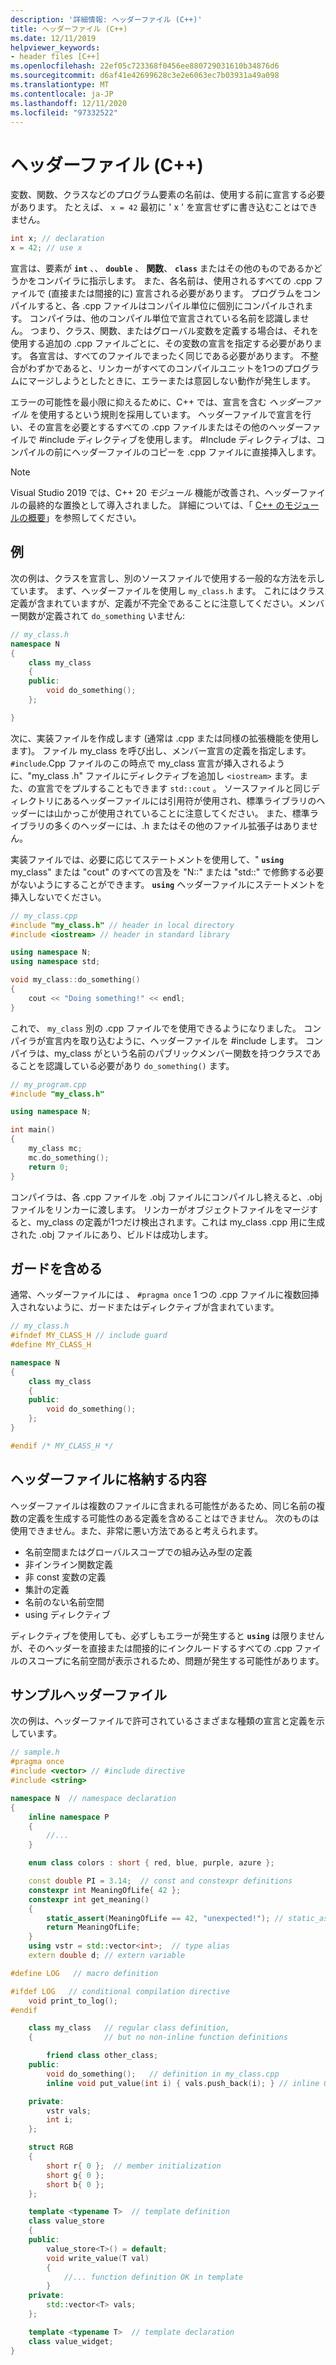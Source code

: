 ```yaml
---
description: '詳細情報: ヘッダーファイル (C++)'
title: ヘッダーファイル (C++)
ms.date: 12/11/2019
helpviewer_keywords:
- header files [C++]
ms.openlocfilehash: 22ef05c723368f0456ee880729031610b34876d6
ms.sourcegitcommit: d6af41e42699628c3e2e6063ec7b03931a49a098
ms.translationtype: MT
ms.contentlocale: ja-JP
ms.lasthandoff: 12/11/2020
ms.locfileid: "97332522"
---
```

# <a name="header-files-c"></a>ヘッダーファイル (C++)

変数、関数、クラスなどのプログラム要素の名前は、使用する前に宣言する必要があります。 たとえば、 `x = 42` 最初に ' x ' を宣言せずに書き込むことはできません。

```cpp
int x; // declaration
x = 42; // use x
```

宣言は、要素が **`int`** 、、 **`double`** 、 **関数**、 **`class`** またはその他のものであるかどうかをコンパイラに指示します。  また、各名前は、使用されるすべての .cpp ファイルで (直接または間接的に) 宣言される必要があります。 プログラムをコンパイルすると、各 .cpp ファイルはコンパイル単位に個別にコンパイルされます。 コンパイラは、他のコンパイル単位で宣言されている名前を認識しません。 つまり、クラス、関数、またはグローバル変数を定義する場合は、それを使用する追加の .cpp ファイルごとに、その変数の宣言を指定する必要があります。 各宣言は、すべてのファイルでまったく同じである必要があります。 不整合がわずかであると、リンカーがすべてのコンパイルユニットを1つのプログラムにマージしようとしたときに、エラーまたは意図しない動作が発生します。

エラーの可能性を最小限に抑えるために、C++ では、宣言を含む *ヘッダーファイル* を使用するという規則を採用しています。 ヘッダーファイルで宣言を行い、その宣言を必要とするすべての .cpp ファイルまたはその他のヘッダーファイルで #include ディレクティブを使用します。 #Include ディレクティブは、コンパイルの前にヘッダーファイルのコピーを .cpp ファイルに直接挿入します。

> [!NOTE]
> Visual Studio 2019 では、C++ 20 *モジュール* 機能が改善され、ヘッダーファイルの最終的な置換として導入されました。 詳細については、「 [C++ のモジュールの概要](modules-cpp.md)」を参照してください。

## <a name="example"></a>例

次の例は、クラスを宣言し、別のソースファイルで使用する一般的な方法を示しています。 まず、ヘッダーファイルを使用し `my_class.h` ます。 これにはクラス定義が含まれていますが、定義が不完全であることに注意してください。メンバー関数が定義されて `do_something` いません:

```cpp
// my_class.h
namespace N
{
    class my_class
    {
    public:
        void do_something();
    };

}
```

次に、実装ファイルを作成します (通常は .cpp または同様の拡張機能を使用します)。 ファイル my_class を呼び出し、メンバー宣言の定義を指定します。 `#include`.Cpp ファイルのこの時点で my_class 宣言が挿入されるように、"my_class .h" ファイルにディレクティブを追加し `<iostream>` ます。また、の宣言でをプルすることもできます `std::cout` 。 ソースファイルと同じディレクトリにあるヘッダーファイルには引用符が使用され、標準ライブラリのヘッダーには山かっこが使用されていることに注意してください。 また、標準ライブラリの多くのヘッダーには、.h またはその他のファイル拡張子はありません。

実装ファイルでは、必要に応じてステートメントを使用して、" **`using`** my_class" または "cout" のすべての言及を "N::" または "std::" で修飾する必要がないようにすることができます。  **`using`** ヘッダーファイルにステートメントを挿入しないでください。

```cpp
// my_class.cpp
#include "my_class.h" // header in local directory
#include <iostream> // header in standard library

using namespace N;
using namespace std;

void my_class::do_something()
{
    cout << "Doing something!" << endl;
}
```

これで、 `my_class` 別の .cpp ファイルでを使用できるようになりました。 コンパイラが宣言内を取り込むように、ヘッダーファイルを #include します。 コンパイラは、my_class がという名前のパブリックメンバー関数を持つクラスであることを認識している必要があり `do_something()` ます。

```cpp
// my_program.cpp
#include "my_class.h"

using namespace N;

int main()
{
    my_class mc;
    mc.do_something();
    return 0;
}
```

コンパイラは、各 .cpp ファイルを .obj ファイルにコンパイルし終えると、.obj ファイルをリンカーに渡します。 リンカーがオブジェクトファイルをマージすると、my_class の定義が1つだけ検出されます。これは my_class .cpp 用に生成された .obj ファイルにあり、ビルドは成功します。

## <a name="include-guards"></a>ガードを含める

通常、ヘッダーファイルには 、 `#pragma once` 1 つの .cpp ファイルに複数回挿入されないように、ガードまたはディレクティブが含まれています。

```cpp
// my_class.h
#ifndef MY_CLASS_H // include guard
#define MY_CLASS_H

namespace N
{
    class my_class
    {
    public:
        void do_something();
    };
}

#endif /* MY_CLASS_H */
```

## <a name="what-to-put-in-a-header-file"></a>ヘッダーファイルに格納する内容

ヘッダーファイルは複数のファイルに含まれる可能性があるため、同じ名前の複数の定義を生成する可能性のある定義を含めることはできません。 次のものは使用できません。また、非常に悪い方法であると考えられます。

- 名前空間またはグローバルスコープでの組み込み型の定義
- 非インライン関数定義
- 非 const 変数の定義
- 集計の定義
- 名前のない名前空間
- using ディレクティブ

ディレクティブを使用しても、必ずしもエラーが発生すると **`using`** は限りませんが、そのヘッダーを直接または間接的にインクルードするすべての .cpp ファイルのスコープに名前空間が表示されるため、問題が発生する可能性があります。

## <a name="sample-header-file"></a>サンプルヘッダーファイル

次の例は、ヘッダーファイルで許可されているさまざまな種類の宣言と定義を示しています。

```cpp
// sample.h
#pragma once
#include <vector> // #include directive
#include <string>

namespace N  // namespace declaration
{
    inline namespace P
    {
        //...
    }

    enum class colors : short { red, blue, purple, azure };

    const double PI = 3.14;  // const and constexpr definitions
    constexpr int MeaningOfLife{ 42 };
    constexpr int get_meaning()
    {
        static_assert(MeaningOfLife == 42, "unexpected!"); // static_assert
        return MeaningOfLife;
    }
    using vstr = std::vector<int>;  // type alias
    extern double d; // extern variable

#define LOG   // macro definition

#ifdef LOG   // conditional compilation directive
    void print_to_log();
#endif

    class my_class   // regular class definition,
    {                // but no non-inline function definitions

        friend class other_class;
    public:
        void do_something();   // definition in my_class.cpp
        inline void put_value(int i) { vals.push_back(i); } // inline OK

    private:
        vstr vals;
        int i;
    };

    struct RGB
    {
        short r{ 0 };  // member initialization
        short g{ 0 };
        short b{ 0 };
    };

    template <typename T>  // template definition
    class value_store
    {
    public:
        value_store<T>() = default;
        void write_value(T val)
        {
            //... function definition OK in template
        }
    private:
        std::vector<T> vals;
    };

    template <typename T>  // template declaration
    class value_widget;
}
```
